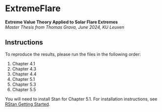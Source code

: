 # ExtremeFlare

**Extreme Value Theory Applied to Solar Flare Extremes**  
*Master Thesis from Thomas Grava, June 2024, KU Leuven*

## Instructions

To reproduce the results, please run the files in the following order:

1. Chapter 4.1
2. Chapter 4.3
3. Chapter 4.4
4. Chapter 5.1
5. Chapter 5.3
6. Chapter 5.5

You will need to install Stan for Chapter 5.1. For installation instructions, see [RStan Getting Started](https://github.com/stan-dev/rstan/wiki/RStan-Getting-Started).

